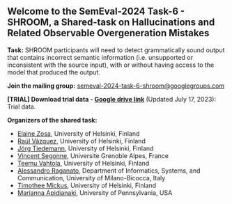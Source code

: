 ## Welcome to the SemEval-2024 Task-6 - SHROOM, a Shared-task on Hallucinations and Related Observable Overgeneration Mistakes


**Task:** SHROOM participants will need to detect grammatically sound output that contains incorrect semantic information (i.e. unsupported or inconsistent with the source input), with or without having access to the model that produced the output.

**Join the mailing group:** [semeval-2024-task-6-shroom@googlegroups.com](https://groups.google.com/u/1/g/semeval-2024-task-6-shroom)

**[TRIAL] Download trial data - [Google drive link](https://drive.google.com/file/d/1N6NE7UvYP2G8oQGv4s5voEzU8r3lTZzP/view?usp=sharing)** (Updated July 17, 2023): Trial data.

**Organizers of the shared task:**

- [Elaine Zosa](https://ezosa.github.io/), 
University of Helsinki, Finland
- [Raúl Vázquez](https://jrvc.github.io/), 
University of Helsinki, Finland
- [Jörg Tiedemann](https://blogs.helsinki.fi/tiedeman/), 
University of Helsinki, Finland
- [Vincent Segonne](), 
Universite Grenoble Alpes, France
- [Teemu Vahtola](), 
University of Helsinki, Finland
- [Alessandro Raganato](https://raganato.github.io/), 
Department of Informatics, Systems, and Communication, University of Milano-Bicocca, Italy
- [Timothee Mickus](https://timotheemickus.github.io/), 
University of Helsinki, Finland
- [Marianna Apidianaki](https://mariannaapi.github.io/), 
University of Pennsylvania, USA

